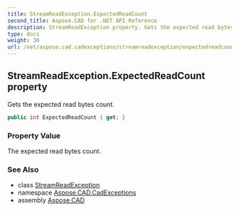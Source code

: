 ```yaml
---
title: StreamReadException.ExpectedReadCount
second_title: Aspose.CAD for .NET API Reference
description: StreamReadException property. Gets the expected read bytes count
type: docs
weight: 30
url: /net/aspose.cad.cadexceptions/streamreadexception/expectedreadcount/
---
```

## StreamReadException.ExpectedReadCount property

Gets the expected read bytes count.

```csharp
public int ExpectedReadCount { get; }
```

### Property Value

The expected read bytes count.

### See Also

* class [StreamReadException](../)
* namespace [Aspose.CAD.CadExceptions](../../../aspose.cad.cadexceptions/)
* assembly [Aspose.CAD](../../../)


